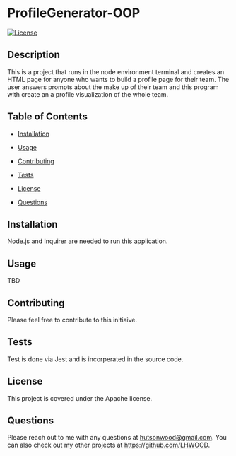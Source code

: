 # ProfileGenerator-OOP

[![License](https://img.shields.io/badge/License-Apache%202.0-blue.svg)](https://opensource.org/licenses/Apache-2.0)

## Description

This is a project that runs in the node environment terminal and creates an HTML page for anyone who wants to build a profile page for their team. The user answers prompts about the make up of their team and this program with create an a profile visualization of the whole team.

## Table of Contents

- [Installation](#installation)

- [Usage](#usage)

- [Contributing](#contributing)

- [Tests](#tests)

- [License](#license)

- [Questions](#questions)

## Installation

Node.js and Inquirer are needed to run this application.

## Usage

TBD

## Contributing

Please feel free to contribute to this initiaive.

## Tests

Test is done via Jest and is incorperated in the source code.

## License

This project is covered under the Apache license.

## Questions

Please reach out to me with any questions at hutsonwood@gmail.com. You can also check out my other projects at https://github.com/LHWOOD.
